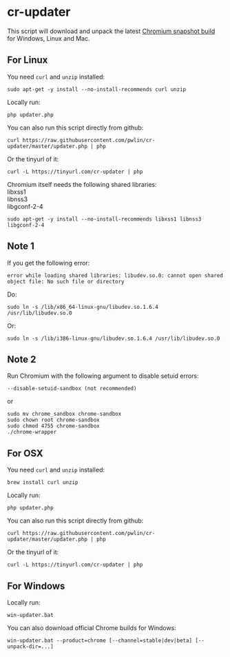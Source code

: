 # cr-updater
This script will download and unpack the latest [Chromium snapshot build](https://storage.googleapis.com/chromium-browser-snapshots/index.html) for Windows, Linux and Mac.


For Linux
----------
You need `curl` and `unzip` installed:
    
    sudo apt-get -y install --no-install-recommends curl unzip

Locally run:

    php updater.php

You can also run this script directly from github:

    curl https://raw.githubusercontent.com/pwlin/cr-updater/master/updater.php | php

Or the tinyurl of it:

    curl -L https://tinyurl.com/cr-updater | php

Chromium itself needs the following shared libraries:  
libxss1   
libnss3   
libgconf-2-4  

    sudo apt-get -y install --no-install-recommends libxss1 libnss3 libgconf-2-4

Note 1
------
If you get the following error:

    error while loading shared libraries: libudev.so.0: cannot open shared object file: No such file or directory
    
Do:

    sudo ln -s /lib/x86_64-linux-gnu/libudev.so.1.6.4 /usr/lib/libudev.so.0

Or:

    sudo ln -s /lib/i386-linux-gnu/libudev.so.1.6.4 /usr/lib/libudev.so.0
    
Note 2
------
Run Chromium with the following argument to disable setuid errors:

    --disable-setuid-sandbox (not recommended) 
  
or

    sudo mv chrome_sandbox chrome-sandbox
    sudo chown root chrome-sandbox
    sudo chmod 4755 chrome-sandbox
    ./chrome-wrapper

For OSX
--------
You need `curl` and `unzip` installed:

    brew install curl unzip

Locally run:

    php updater.php

You can also run this script directly from github:

    curl https://raw.githubusercontent.com/pwlin/cr-updater/master/updater.php | php

Or the tinyurl of it:

    curl -L https://tinyurl.com/cr-updater | php

For Windows
------------
Locally run:

    win-updater.bat

You can also download official Chrome builds for Windows:

    win-updater.bat --product=chrome [--channel=stable|dev|beta] [--unpack-dir=...]


    
